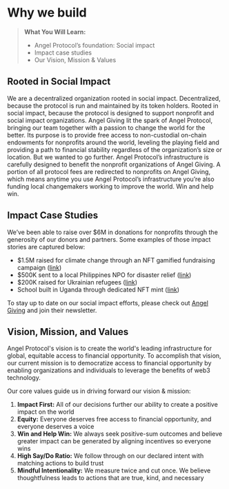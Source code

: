# Why we build

> **What You Will Learn:** 
> - Angel Protocol’s foundation: Social impact
> - Impact case studies
> - Our Vision, Mission & Values

## Rooted in Social Impact

We are a decentralized organization rooted in social impact. Decentralized, because the protocol is run and maintained by its token holders. Rooted in social impact, because the protocol is designed to support nonprofit and social impact organizations.
Angel Giving lit the spark of Angel Protocol, bringing our team together with a passion to change the world for the better. Its purpose is to provide free access to non-custodial on-chain endowments for nonprofits around the world, leveling the playing field and providing a path to financial stability regardless of the organization’s size or location. But we wanted to go further. Angel Protocol’s infrastructure is carefully designed to benefit the nonprofit organizations of Angel Giving. A portion of all protocol fees are redirected to nonprofits on Angel Giving, which means anytime you use Angel Protocol’s infrastructure you’re also funding local changemakers working to improve the world. Win and help win.

## Impact Case Studies

We’ve been able to raise over $6M in donations for nonprofits through the generosity of our donors and partners. Some examples of those impact stories are captured below:
- $1.5M raised for climate change through an NFT gamified fundraising campaign (<a href="https://angelgiving.io/the-sun-sets-on-restore-earth-for-now/" target="_blank">link</a>)
- $500K sent to a local Philippines NPO for disaster relief (<a href="https://angelgiving.io/yellow-boat-hope-angel-giving-real-impact-nonprofit/" target="_blank">link</a>)
- $200K raised for Ukrainian refugees (<a href="https://angelgiving.io/update-from-the-front-line-stories-from-ukraine/" target="_blank">link</a>)
- School built in Uganda through dedicated NFT mint (<a href="https://angelgiving.io/what-are-nfts-worth/" target="_blank">link</a>)

To stay up to date on our social impact efforts, please check out <a href="https://angelgiving.io/" target="_blank">Angel Giving</a> and join their newsletter.

## Vision, Mission, and Values

Angel Protocol's vision is to create the world's leading infrastructure for global, equitable access to financial opportunity.
To accomplish that vision, our current mission is to democratize access to financial opportunity by enabling organizations and individuals to leverage the benefits of web3 technology.

Our core values guide us in driving forward our vision & mission:
1. **Impact First:** All of our decisions further our ability to create a positive impact on the world
2. **Equity:** Everyone deserves free access to financial opportunity, and everyone deserves a voice
3. **Win and Help Win:** We always seek positive-sum outcomes and believe greater impact can be generated by aligning incentives so everyone wins
4. **High Say/Do Ratio:** We follow through on our declared intent with matching actions to build trust
5. **Mindful Intentionality:** We measure twice and cut once. We believe thoughtfulness leads to actions that are true, kind, and necessary

